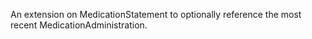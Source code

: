 
An extension on MedicationStatement to optionally reference the most recent MedicationAdministration.
